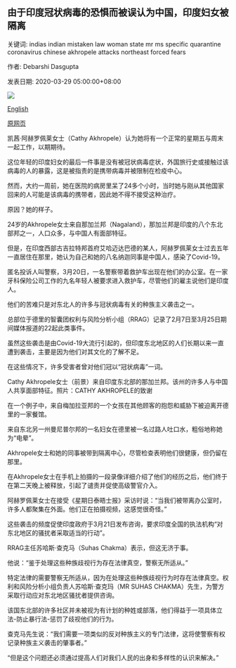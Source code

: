 ## 由于印度冠状病毒的恐惧而被误认为中国，印度妇女被隔离

关键词: indias indian mistaken law woman state mr ms specific quarantine coronavirus chinese akhropele attacks northeast forced fears

作者: Debarshi Dasgupta

发表日期: 2020-03-29 05:00:00+08:00

![](https://www.straitstimes.com/sites/default/files/styles/x_large/public/articles/2020/03/29/ST_20200329_DDRACISMU383_5559862.jpg?itok=UTfqKYAx)

[English](Mistaken%20as%20Chinese%2C%20Indian%20woman%20forced%20into%20quarantine%20over%20coronavirus%20fears.md)

[原网页](https://www.straitstimes.com/asia/south-asia/mistaken-as-chinese-indian-woman-forced-into-quarantine-over-virus-fears)

凯茜·阿赫罗佩莱女士（Cathy Akhropele）认为她将有一个正常的星期五与周末一起工作，以期期待。

这位年轻的印度妇女的最后一件事是没有被冠状病毒症状，外国旅行史或接触过该病毒的人的暴露，这是被指责的是携带病毒并被限制在检疫中心。

然而，大约一周前，她在医院的病房里呆了24多个小时，当时她与刚从其他国家回来的人可能是该病毒的携带者，因此她不得不接受这种治疗。

原因？她的样子。

24岁的Akhropele女士来自那加兰邦（Nagaland），那加兰邦是印度的八个东北部邦之一，人口众多，与中国人有面部特征。

但是，在印度西部古吉拉特邦首府艾哈迈达巴德的某人，阿赫罗佩莱女士过去五年一直居住在那里，她认为自己和她的八名纳迦同事是中国人，感染了Covid-19。

匿名投诉人叫警察，3月20日，一名警察带着救护车出现在他们的办公室。在一家牙科保险公司工作的九名年轻人被要求进入救护车，尽管他们的雇主说他们是印度人。

他们的苦难只是对东北人的许多与冠状病毒有关的种族主义袭击之一。

总部位于德里的智囊团权利与风险分析小组（RRAG）记录了2月7日至3月25日期间媒体报道的22起此类事件。

虽然这些袭击是由Covid-19大流行引起的，但印度东北地区的人们长期以来一直遭到袭击，主要是因为他们对其文化的了解不足。

在这些情况下，许多受害者曾对他们冠以“冠状病毒”一词。



Cathy Akhropele女士（前景）来自印度东北部的那加兰邦。该州的许多人与中国人共享面部特征。照片：CATHY AKHROPELE的致谢



在一个例子中，来自梅加拉亚邦的一个女孩在其他顾客的抱怨和威胁下被迫离开德里的一家餐馆。

来自东北另一州曼尼普尔邦的一名妇女在德里被一名过路人吐口水，粗俗地称她为“电晕”。

Akhropele女士和她的同事被带到隔离中心，尽管检查表明他们很健康，但仍留在那里。

在Akhropele女士在手机上拍摄的一段录像详细介绍了他们的经历之后，他们终于在第二天晚上被释放，引起了谴责并促使高级警官介入。

阿赫罗佩莱女士在接受《星期日泰晤士报》采访时说：“当我们被带离办公室时，许多人都聚集在外面。他们正在拍摄视频，这感觉很奇怪。”

这些袭击的频度促使印度政府于3月21日发布咨询，要求印度全国的执法机构“对东北地区的骚扰者采取适当的行动”。

RRAG主任苏哈斯·查克马（Suhas Chakma）表示，但这无济于事。

他说：“鉴于处理这些种族歧视行为存在法律真空，警察无所适从。”

特定法律的需要警察无所适从，因为在处理这些种族歧视行为时存在法律真空。权利和风险分析小组负责人苏哈斯·查克玛（MR SUHAS CHAKMA）先生，为警方采取行动应对东北地区骚扰者提供咨询。

该国东北部的许多社区并未被视为有计划的种姓或部落，他们得益于一项具体立法-防止暴行法-惩罚了歧视他们的行为。

查克马先生说：“我们需要一项类似的反对种族主义的专门法律，这将使警察有权记录种族主义袭击的肇事者。”

“但是这个问题还必须通过提高人们对我们人民的出身和多样性的认识来解决。”
